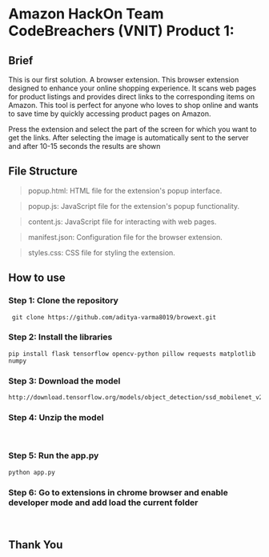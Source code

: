 # Amazon HackOn Team CodeBreachers (VNIT) Product 1:

## Brief
This is our first solution. A browser extension. This browser extension designed to enhance your online shopping experience. It scans web pages for product listings and provides direct links to the corresponding items on Amazon. This tool is perfect for anyone who loves to shop online and wants to save time by quickly accessing product pages on Amazon.  

Press the extension and select the part of the screen for which you want to get the links. After selecting the image is automatically sent to the server and after 10-15 seconds the results are shown 

## File Structure
> popup.html: HTML file for the extension's popup interface.

> popup.js: JavaScript file for the extension's popup functionality.

> content.js: JavaScript file for interacting with web pages.

> manifest.json: Configuration file for the browser extension.

> styles.css: CSS file for styling the extension.

## How to use

### Step 1: Clone the repository
```
 git clone https://github.com/aditya-varma8019/browext.git 
```
### Step 2: Install the libraries
```
pip install flask tensorflow opencv-python pillow requests matplotlib numpy
```

### Step 3: Download the model
```
http://download.tensorflow.org/models/object_detection/ssd_mobilenet_v2_coco_2018_03_29.tar.gz
```
### Step 4: Unzip the model
<br>

### Step 5: Run the app.py
```
python app.py
```

### Step 6: Go to extensions in chrome browser and enable developer mode and add load the current folder
<br>

## Thank You
